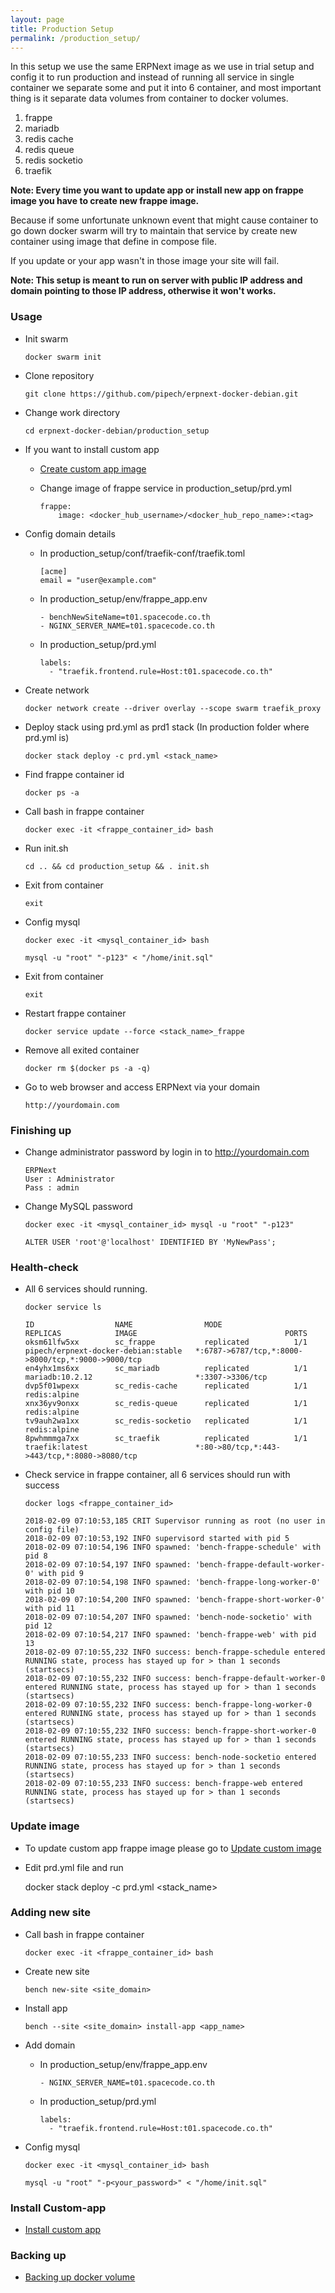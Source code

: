 ```yaml
---
layout: page
title: Production Setup
permalink: /production_setup/
---
```


In this setup we use the same ERPNext image as we use in trial setup
and config it to run production
and instead of running all service in single container we separate some and put it into 6 container,
and most important thing is it separate data volumes from container to docker volumes.

1. frappe
2. mariadb
3. redis cache
4. redis queue
5. redis socketio
6. traefik

**Note: Every time you want to update app or install new app on frappe image
you have to create new frappe image.**

Because if some unfortunate unknown event that might cause container to go down
docker swarm will try to maintain that service by create new container using image that define in compose file.

If you update or your app wasn't in those image your site will fail.

**Note: This setup is meant to run on server with public IP address
and domain pointing to those IP address, otherwise it won't works.**

### Usage

* Init swarm

    `docker swarm init`

* Clone repository

    `git clone https://github.com/pipech/erpnext-docker-debian.git`

* Change work directory

    `cd erpnext-docker-debian/production_setup`

* If you want to install custom app

    * [Create custom app image](/erpnext-docker-debian/create_custom_app_image)

    * Change image of frappe service in production_setup/prd.yml
    
        ```
        frappe:
            image: <docker_hub_username>/<docker_hub_repo_name>:<tag>
        ```

* Config domain details

    * In production_setup/conf/traefik-conf/traefik.toml

        ```
        [acme]
        email = "user@example.com"
        ```

    * In production_setup/env/frappe_app.env

        ```
        - benchNewSiteName=t01.spacecode.co.th
        - NGINX_SERVER_NAME=t01.spacecode.co.th
        ```

    * In production_setup/prd.yml

        ```
        labels:
          - "traefik.frontend.rule=Host:t01.spacecode.co.th"
        ```

* Create network

    `docker network create --driver overlay --scope swarm traefik_proxy`

* Deploy stack using prd.yml as prd1 stack (In production folder where prd.yml is)

    `docker stack deploy -c prd.yml <stack_name>`

* Find frappe container id

    `docker ps -a`

* Call bash in frappe container

    `docker exec -it <frappe_container_id> bash`

* Run init.sh

    `cd .. && cd production_setup && . init.sh`

* Exit from container

    `exit`

* Config mysql

    `docker exec -it <mysql_container_id> bash`

    `mysql -u "root" "-p123" < "/home/init.sql"`

* Exit from container

    `exit`

* Restart frappe container

    `docker service update --force <stack_name>_frappe`

* Remove all exited container

    `docker rm $(docker ps -a -q)`

* Go to web browser and access ERPNext via your domain

    `http://yourdomain.com`

### Finishing up

* Change administrator password by login in to http://yourdomain.com

    ```
    ERPNext
    User : Administrator
    Pass : admin
    ```

* Change MySQL password

    `docker exec -it <mysql_container_id> mysql -u "root" "-p123"`
    
    `ALTER USER 'root'@'localhost' IDENTIFIED BY 'MyNewPass';`

### Health-check

* All 6 services should running.

    `docker service ls`
    ```
    ID                  NAME                MODE                REPLICAS            IMAGE                                 PORTS
    oksm61lfw5xx        sc_frappe           replicated          1/1                 pipech/erpnext-docker-debian:stable   *:6787->6787/tcp,*:8000->8000/tcp,*:9000->9000/tcp
    en4yhx1ms6xx        sc_mariadb          replicated          1/1                 mariadb:10.2.12                       *:3307->3306/tcp
    dvp5f01wpexx        sc_redis-cache      replicated          1/1                 redis:alpine
    xnx36yv9onxx        sc_redis-queue      replicated          1/1                 redis:alpine
    tv9auh2wa1xx        sc_redis-socketio   replicated          1/1                 redis:alpine
    8pwhmmmga7xx        sc_traefik          replicated          1/1                 traefik:latest                        *:80->80/tcp,*:443->443/tcp,*:8080->8080/tcp
    ```

* Check service in frappe container, all 6 services should run with success

    `docker logs <frappe_container_id>`

    ```
    2018-02-09 07:10:53,185 CRIT Supervisor running as root (no user in config file)
    2018-02-09 07:10:53,192 INFO supervisord started with pid 5
    2018-02-09 07:10:54,196 INFO spawned: 'bench-frappe-schedule' with pid 8
    2018-02-09 07:10:54,197 INFO spawned: 'bench-frappe-default-worker-0' with pid 9
    2018-02-09 07:10:54,198 INFO spawned: 'bench-frappe-long-worker-0' with pid 10
    2018-02-09 07:10:54,200 INFO spawned: 'bench-frappe-short-worker-0' with pid 11
    2018-02-09 07:10:54,207 INFO spawned: 'bench-node-socketio' with pid 12
    2018-02-09 07:10:54,217 INFO spawned: 'bench-frappe-web' with pid 13
    2018-02-09 07:10:55,232 INFO success: bench-frappe-schedule entered RUNNING state, process has stayed up for > than 1 seconds (startsecs)
    2018-02-09 07:10:55,232 INFO success: bench-frappe-default-worker-0 entered RUNNING state, process has stayed up for > than 1 seconds (startsecs)
    2018-02-09 07:10:55,232 INFO success: bench-frappe-long-worker-0 entered RUNNING state, process has stayed up for > than 1 seconds (startsecs)
    2018-02-09 07:10:55,232 INFO success: bench-frappe-short-worker-0 entered RUNNING state, process has stayed up for > than 1 seconds (startsecs)
    2018-02-09 07:10:55,233 INFO success: bench-node-socketio entered RUNNING state, process has stayed up for > than 1 seconds (startsecs)
    2018-02-09 07:10:55,233 INFO success: bench-frappe-web entered RUNNING state, process has stayed up for > than 1 seconds (startsecs)
    ```

### Update image

* To update custom app frappe image please go to [Update custom image](/erpnext-docker-debian/update_custom_app_image)

* Edit prd.yml file and run

    docker stack deploy -c prd.yml <stack_name>

### Adding new site

* Call bash in frappe container

    `docker exec -it <frappe_container_id> bash`

* Create new site

    `bench new-site <site_domain>`

* Install app

    `bench --site <site_domain> install-app <app_name>`

* Add domain

    * In production_setup/env/frappe_app.env

        ```
        - NGINX_SERVER_NAME=t01.spacecode.co.th
        ```

    * In production_setup/prd.yml

        ```
        labels:
          - "traefik.frontend.rule=Host:t01.spacecode.co.th"
        ```

* Config mysql

    `docker exec -it <mysql_container_id> bash`

    `mysql -u "root" "-p<your_password>" < "/home/init.sql"`

### Install Custom-app

* [Install custom app](/erpnext-docker-debian/create_custom_app_image)

### Backing up

* [Backing up docker volume](/erpnext-docker-debian/backup)